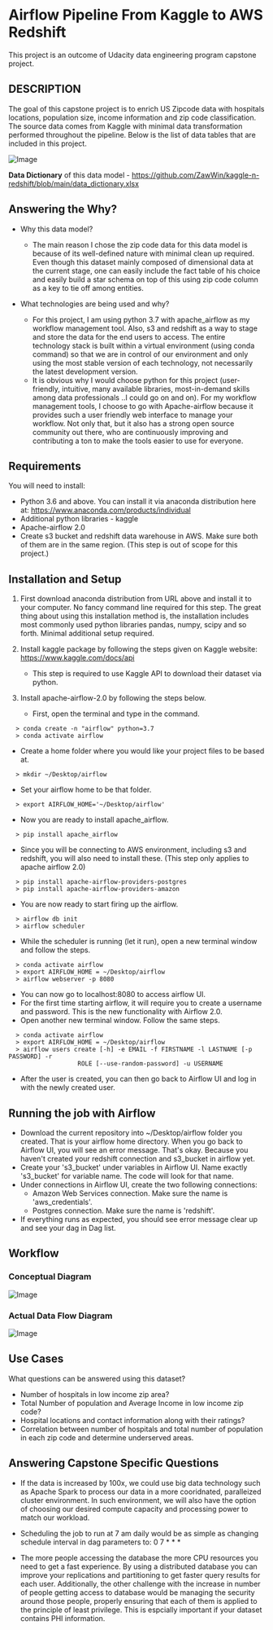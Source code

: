 # Airflow Pipeline From Kaggle to AWS Redshift

This project is an outcome of Udacity data engineering program capstone project. 

## DESCRIPTION ##

The goal of this capstone project is to enrich US Zipcode data with hospitals locations, population size, income information and zip code classification. The source data comes from Kaggle with minimal data transformation performed throughout the pipeline. Below is the list of data tables that are included in this project.

![Image](https://github.com/ZawWin/kaggle-n-redshift/blob/main/images/Zip%20Code%20ERD.jpg)

**Data Dictionary** of this data model - https://github.com/ZawWin/kaggle-n-redshift/blob/main/data_dictionary.xlsx

## Answering the Why? ##

* Why this data model? 
   * The main reason I chose the zip code data for this data model is because of its well-defined nature with minimal clean up required. Even though this dataset mainly composed of dimensional data at the current stage, one can easily include the fact table of his choice and easily build a star schema on top of this using zip code column as a key to tie off among entities.

* What technologies are being used and why?
    * For this project, I am using python 3.7 with apache_airflow as my workflow management tool. Also, s3 and redshift as a way to stage and store the data for the end users to access. The entire technology stack is built within a virtual environment (using conda command) so that we are in control of our environment and only using the most stable version of each technology, not necessarily the latest development version.
    * It is obvious why I would choose python for this project (user-friendly, intuitive, many available libraries, most-in-demand skills among data professionals ..I could go on and on). For my workflow management tools, I choose to go with Apache-airflow because it provides such a user friendly web interface to manage your workflow. Not only that, but it also has a strong open source community out there, who are continuously improving and contributing a ton to make the tools easier to use for everyone. 
    

## Requirements ##
You will need to install:
* Python 3.6 and above. You can install it via anaconda distribution here at: https://www.anaconda.com/products/individual
* Additional python libraries - kaggle
* Apache-airflow 2.0
* Create s3 bucket and redshift data warehouse in AWS. Make sure both of them are in the same region. (This step is out of scope for this project.)

## Installation and Setup ##
1. First download anaconda distribution from URL above and install it to your computer. No fancy command line required for this step. The great thing about using this installation method is, the installation includes most commonly used python libraries pandas, numpy, scipy and so forth. Minimal additional setup required.

2. Install kaggle package by following the steps given on Kaggle website: https://www.kaggle.com/docs/api 
   * This step is required to use Kaggle API to download their dataset via python.
   
3. Install apache-airflow-2.0 by following the steps below.
   * First, open the terminal and type in the command.
  ```
    > conda create -n "airflow" python=3.7
    > conda activate airflow
  ```
  * Create a home folder where you would like your project files to be based at.
  ```
    > mkdir ~/Desktop/airflow
  ```
  * Set your airflow home to be that folder.
  ```
    > export AIRFLOW_HOME='~/Desktop/airflow'
  ```
  * Now you are ready to install apache_airflow.
  ```
    > pip install apache_airflow
  ```
  * Since you will be connecting to AWS environment, including s3 and redshift, you will also need to install these. (This step only applies to apache airflow 2.0)
  ```
    > pip install apache-airflow-providers-postgres
    > pip install apache-airflow-providers-amazon
  ```
  * You are now ready to start firing up the airflow.
  ```
    > airflow db init
    > airflow scheduler
  ```
  * While the scheduler is running (let it run), open a new terminal window and follow the steps.
  ```
    > conda activate airflow
    > export AIRFLOW_HOME = ~/Desktop/airflow
    > airflow webserver -p 8080
  ```
  * You can now go to localhost:8080 to access airflow UI.
  * For the first time starting airflow, it will require you to create a username and password. This is the new functionality with Airflow 2.0.
  * Open another new terminal window. Follow the same steps.
  ```
    > conda activate airflow
    > export AIRFLOW_HOME = ~/Desktop/airflow
    > airflow users create [-h] -e EMAIL -f FIRSTNAME -l LASTNAME [-p PASSWORD] -r
                     ROLE [--use-random-password] -u USERNAME
   ```
   * After the user is created, you can then go back to Airflow UI and log in with the newly created user.
   
## Running the job with Airflow ##
   * Download the current repository into ~/Desktop/airflow folder you created. That is your airflow home directory. When you go back to Airflow UI, you will see an error message. That's okay. Because you haven't created your redshift connection and s3_bucket in airflow yet.
   * Create your 's3_bucket' under variables in Airflow UI. Name exactly 's3_bucket' for variable name. The code will look for that name.
   * Under connections in Airflow UI, create the two following connections:
        * Amazon Web Services connection. Make sure the name is 'aws_credentials'.
        * Postgres connection. Make sure the name is 'redshift'.
   * If everything runs as expected, you should see error message clear up and see your dag in Dag list.
    
    
## Workflow ##

### Conceptual Diagram ###

![Image](https://github.com/ZawWin/kaggle-n-redshift/blob/main/images/Conceptual%20dataflow%20diagram.png)

### Actual Data Flow Diagram ###

![Image](https://github.com/ZawWin/kaggle-n-redshift/blob/main/images/Dataflow%20Diagram.png)

## Use Cases ##

What questions can be answered using this dataset? 

- Number of hospitals in low income zip area?
- Total Number of population and Average Income in low income zip code?
- Hospital locations and contact information along with their ratings?
- Correlation between number of hospitals and total number of population in each zip code and determine underserved areas.  

## Answering Capstone Specific Questions ##

- If the data is increased by 100x, we could use big data technology such as Apache Spark to process our data in a more cooridnated, paralleized cluster environment. In such environment, we will also have the option of choosing our desired compute capacity and processing power to match our workload.

- Scheduling the job to run at 7 am daily would be as simple as changing schedule interval in dag parameters to: 0 7 * * *

- The more people accessing the database the more CPU resources you need to get a fast experience. By using a distributed database you can improve your replications and partitioning to get faster query results for each user. Additionally, the other challenge with the increase in number of people getting access to database would be managing the security around those people, properly ensuring that each of them is applied to the principle of least privilege. This is espcially important if your dataset contains PHI information.
